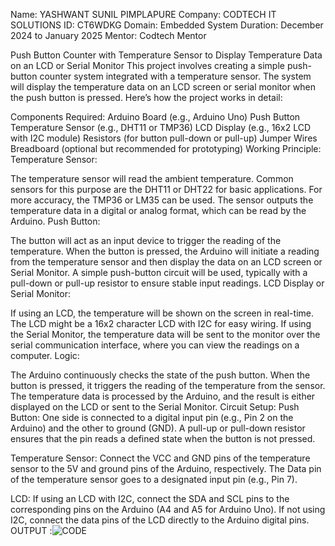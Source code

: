 Name: YASHWANT SUNIL PIMPLAPURE
Company: CODTECH IT SOLUTIONS
ID: CT6WDKG
Domain: Embedded System
Duration: December 2024 to January 2025
Mentor: Codtech Mentor

Push Button Counter with Temperature Sensor to Display Temperature Data on an LCD or Serial Monitor
This project involves creating a simple push-button counter system integrated with a temperature sensor. The system will display the temperature data on an LCD screen or serial monitor when the push button is pressed. Here’s how the project works in detail:

Components Required:
Arduino Board (e.g., Arduino Uno)
Push Button
Temperature Sensor (e.g., DHT11 or TMP36)
LCD Display (e.g., 16x2 LCD with I2C module)
Resistors (for button pull-down or pull-up)
Jumper Wires
Breadboard (optional but recommended for prototyping)
Working Principle:
Temperature Sensor:

The temperature sensor will read the ambient temperature. Common sensors for this purpose are the DHT11 or DHT22 for basic applications. For more accuracy, the TMP36 or LM35 can be used.
The sensor outputs the temperature data in a digital or analog format, which can be read by the Arduino.
Push Button:

The button will act as an input device to trigger the reading of the temperature. When the button is pressed, the Arduino will initiate a reading from the temperature sensor and then display the data on an LCD screen or Serial Monitor.
A simple push-button circuit will be used, typically with a pull-down or pull-up resistor to ensure stable input readings.
LCD Display or Serial Monitor:

If using an LCD, the temperature will be shown on the screen in real-time. The LCD might be a 16x2 character LCD with I2C for easy wiring.
If using the Serial Monitor, the temperature data will be sent to the monitor over the serial communication interface, where you can view the readings on a computer.
Logic:

The Arduino continuously checks the state of the push button. When the button is pressed, it triggers the reading of the temperature from the sensor.
The temperature data is processed by the Arduino, and the result is either displayed on the LCD or sent to the Serial Monitor.
Circuit Setup:
Push Button: One side is connected to a digital input pin (e.g., Pin 2 on the Arduino) and the other to ground (GND). A pull-up or pull-down resistor ensures that the pin reads a defined state when the button is not pressed.

Temperature Sensor: Connect the VCC and GND pins of the temperature sensor to the 5V and ground pins of the Arduino, respectively. The Data pin of the temperature sensor goes to a designated input pin (e.g., Pin 7).

LCD: If using an LCD with I2C, connect the SDA and SCL pins to the corresponding pins on the Arduino (A4 and A5 for Arduino Uno). If not using I2C, connect the data pins of the LCD directly to the Arduino digital pins.
OUTPUT :![CODE](https://github.com/user-attachments/assets/178cf2a1-8103-4dd8-9882-bed924fedef2)
